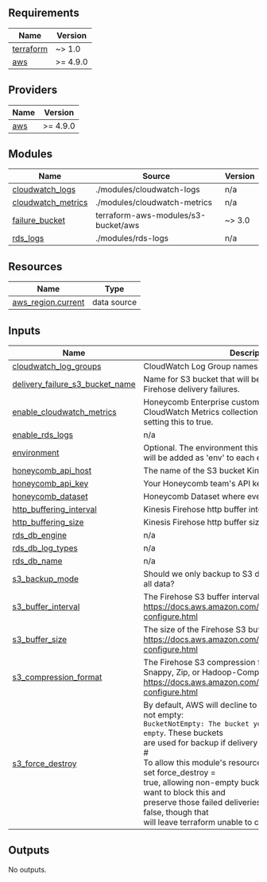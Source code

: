 <!-- BEGIN_TF_DOCS -->
## Requirements

| Name | Version |
|------|---------|
| <a name="requirement_terraform"></a> [terraform](#requirement\_terraform) | ~> 1.0 |
| <a name="requirement_aws"></a> [aws](#requirement\_aws) | >= 4.9.0 |

## Providers

| Name | Version |
|------|---------|
| <a name="provider_aws"></a> [aws](#provider\_aws) | >= 4.9.0 |

## Modules

| Name | Source | Version |
|------|--------|---------|
| <a name="module_cloudwatch_logs"></a> [cloudwatch\_logs](#module\_cloudwatch\_logs) | ./modules/cloudwatch-logs | n/a |
| <a name="module_cloudwatch_metrics"></a> [cloudwatch\_metrics](#module\_cloudwatch\_metrics) | ./modules/cloudwatch-metrics | n/a |
| <a name="module_failure_bucket"></a> [failure\_bucket](#module\_failure\_bucket) | terraform-aws-modules/s3-bucket/aws | ~> 3.0 |
| <a name="module_rds_logs"></a> [rds\_logs](#module\_rds\_logs) | ./modules/rds-logs | n/a |

## Resources

| Name | Type |
|------|------|
| [aws_region.current](https://registry.terraform.io/providers/hashicorp/aws/latest/docs/data-sources/region) | data source |

## Inputs

| Name | Description | Type | Default | Required |
|------|-------------|------|---------|:--------:|
| <a name="input_cloudwatch_log_groups"></a> [cloudwatch\_log\_groups](#input\_cloudwatch\_log\_groups) | CloudWatch Log Group names to stream to Honeycomb | `list(string)` | `[]` | no |
| <a name="input_delivery_failure_s3_bucket_name"></a> [delivery\_failure\_s3\_bucket\_name](#input\_delivery\_failure\_s3\_bucket\_name) | Name for S3 bucket that will be created to hold Kinesis Firehose delivery failures. | `string` | `"honeycomb-firehose-failures-{REGION}"` | no |
| <a name="input_enable_cloudwatch_metrics"></a> [enable\_cloudwatch\_metrics](#input\_enable\_cloudwatch\_metrics) | Honeycomb Enterprise customers can enable CloudWatch Metrics collection by<br>      setting this to true. | `bool` | `false` | no |
| <a name="input_enable_rds_logs"></a> [enable\_rds\_logs](#input\_enable\_rds\_logs) | n/a | `bool` | `false` | no |
| <a name="input_environment"></a> [environment](#input\_environment) | Optional. The environment this code is running in. If set, will be added as 'env' to each event. | `string` | `""` | no |
| <a name="input_honeycomb_api_host"></a> [honeycomb\_api\_host](#input\_honeycomb\_api\_host) | The name of the S3 bucket Kinesis uses for backup data. | `string` | `"https://api.honeycomb.io"` | no |
| <a name="input_honeycomb_api_key"></a> [honeycomb\_api\_key](#input\_honeycomb\_api\_key) | Your Honeycomb team's API key. | `string` | n/a | yes |
| <a name="input_honeycomb_dataset"></a> [honeycomb\_dataset](#input\_honeycomb\_dataset) | Honeycomb Dataset where events will be sent. | `string` | `"lb-access-logs"` | no |
| <a name="input_http_buffering_interval"></a> [http\_buffering\_interval](#input\_http\_buffering\_interval) | Kinesis Firehose http buffer interval, in seconds. | `number` | `60` | no |
| <a name="input_http_buffering_size"></a> [http\_buffering\_size](#input\_http\_buffering\_size) | Kinesis Firehose http buffer size, in MiB. | `number` | `15` | no |
| <a name="input_rds_db_engine"></a> [rds\_db\_engine](#input\_rds\_db\_engine) | n/a | `string` | `""` | no |
| <a name="input_rds_db_log_types"></a> [rds\_db\_log\_types](#input\_rds\_db\_log\_types) | n/a | `list(string)` | `[]` | no |
| <a name="input_rds_db_name"></a> [rds\_db\_name](#input\_rds\_db\_name) | n/a | `string` | `""` | no |
| <a name="input_s3_backup_mode"></a> [s3\_backup\_mode](#input\_s3\_backup\_mode) | Should we only backup to S3 data that failed delivery, or all data? | `string` | `"FailedDataOnly"` | no |
| <a name="input_s3_buffer_interval"></a> [s3\_buffer\_interval](#input\_s3\_buffer\_interval) | The Firehose S3 buffer interval (in seconds). See https://docs.aws.amazon.com/firehose/latest/dev/create-configure.html | `number` | `400` | no |
| <a name="input_s3_buffer_size"></a> [s3\_buffer\_size](#input\_s3\_buffer\_size) | The size of the Firehose S3 buffer (in MiB). See https://docs.aws.amazon.com/firehose/latest/dev/create-configure.html | `number` | `10` | no |
| <a name="input_s3_compression_format"></a> [s3\_compression\_format](#input\_s3\_compression\_format) | The Firehose S3 compression format. May be GZIP, Snappy, Zip, or Hadoop-Compatiable Snappy. See https://docs.aws.amazon.com/firehose/latest/dev/create-configure.html | `string` | `"GZIP"` | no |
| <a name="input_s3_force_destroy"></a> [s3\_force\_destroy](#input\_s3\_force\_destroy) | By default, AWS will decline to delete S3 buckets that are not empty:<br> `BucketNotEmpty: The bucket you tried to delete is not empty`.  These buckets<br> are used for backup if delivery or processing fail.<br> #<br> To allow this module's resources to be removed, we've set force\_destroy =<br> true, allowing non-empty buckets to be deleted. If you want to block this and<br> preserve those failed deliveries, you can set this value to false, though that<br> will leave terraform unable to cleanly destroy the module. | `bool` | `true` | no |

## Outputs

No outputs.
<!-- END_TF_DOCS -->